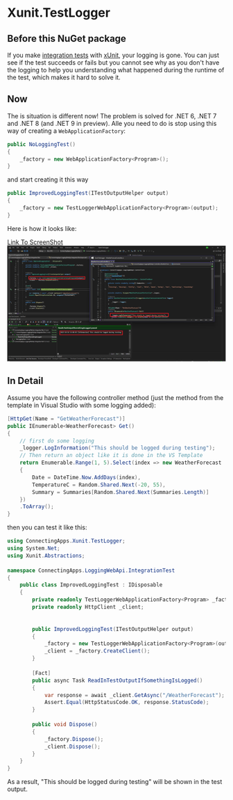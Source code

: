 # Xunit.TestLogger

## Before this NuGet package
If you make [integration tests](https://learn.microsoft.com/en-us/aspnet/core/test/integration-tests?view=aspnetcore-7.0) with [xUnit](https://xunit.net/), your logging is gone. You can just see if the test succeeds or fails but you cannot see why as you don't have the logging to help you understanding what happened during the runtime of the test, which makes it hard to solve it.

## Now
The is situation is different now! The problem is solved for .NET 6, .NET 7 and .NET 8 (and .NET 9 in preview). Alle you need to do is stop using this way of creating a `WebApplicationFactory`:

```csharp
public NoLoggingTest()
{
    _factory = new WebApplicationFactory<Program>();
}
```

and start creating it this way

```csharp
public ImprovedLoggingTest(ITestOutputHelper output)
{
    _factory = new TestLoggerWebApplicationFactory<Program>(output);
}
```
Here is how it looks like:

[Link To ScreenShot](https://github.com/ConnectingApps/Xunit.TestLogger/blob/main/ScreenForLogging.png?raw=true)
![Alt text](ScreenForLogging.png)


## In Detail

Assume you have the following controller method (just the method from the template in Visual Studio with some logging added):

```csharp
[HttpGet(Name = "GetWeatherForecast")]
public IEnumerable<WeatherForecast> Get()
{
    // first do some logging
    _logger.LogInformation("This should be logged during testing");
    // Then return an object like it is done in the VS Template
    return Enumerable.Range(1, 5).Select(index => new WeatherForecast
    {
        Date = DateTime.Now.AddDays(index),
        TemperatureC = Random.Shared.Next(-20, 55),
        Summary = Summaries[Random.Shared.Next(Summaries.Length)]
    })
    .ToArray();
}
```

then you can test it like this:
```csharp
using ConnectingApps.Xunit.TestLogger;
using System.Net;
using Xunit.Abstractions;

namespace ConnectingApps.LoggingWebApi.IntegrationTest
{
    public class ImprovedLoggingTest : IDisposable
    {
        private readonly TestLoggerWebApplicationFactory<Program> _factory;
        private readonly HttpClient _client;


        public ImprovedLoggingTest(ITestOutputHelper output)
        {
            _factory = new TestLoggerWebApplicationFactory<Program>(output);
            _client = _factory.CreateClient();
        }

        [Fact]
        public async Task ReadInTestOutputIfSomethingIsLogged()
        {
            var response = await _client.GetAsync("/WeatherForecast");
            Assert.Equal(HttpStatusCode.OK, response.StatusCode);
        }

        public void Dispose()
        {
            _factory.Dispose();
            _client.Dispose();
        }
    }
}
```
 As a result, "This should be logged during testing" will be shown in the test output.







